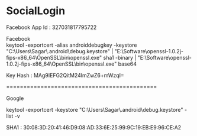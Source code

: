 # SocialLogin

Facebook
App Id : 327031817795722

Facebook      
keytool -exportcert -alias androiddebugkey -keystore "C:\Users\Sagar\\.android\debug.keystore" | "E:\Software\openssl-1.0.2j-fips-x86_64\OpenSSL\bin\openssl.exe" sha1 -binary | "E:\Software\openssl-1.0.2j-fips-x86_64\OpenSSL\bin\openssl.exe" base64

Key Hash : MAg9IEFG2QitM24lmZwZ6+mWzqI=

============================================

Google

keytool -exportcert -keystore "C:\Users\Sagar\\.android\debug.keystore" -list -v

SHA1 : 30:08:3D:20:41:46:D9:08:AD:33:6E:25:99:9C:19:EB:E9:96:CE:A2
